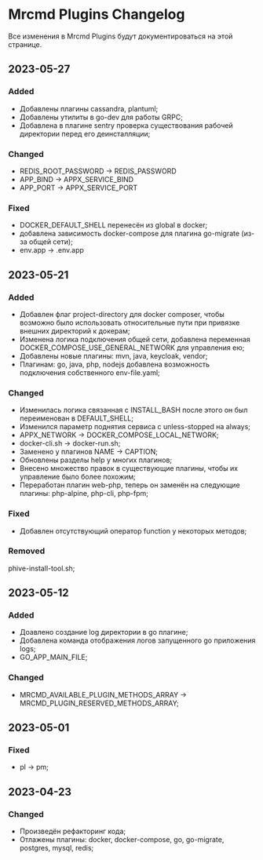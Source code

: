 # Mrcmd Plugins Changelog

Все изменения в Mrcmd Plugins будут документироваться на этой странице.

## 2023-05-27
### Added
- Добавлены плагины cassandra, plantuml;
- Добавлены утилиты в go-dev для работы GRPC;
- Добавлена в плагине sentry проверка существования рабочей директории перед его деинсталляции;

### Changed
- REDIS_ROOT_PASSWORD -> REDIS_PASSWORD
- APP_BIND -> APPX_SERVICE_BIND
- APP_PORT -> APPX_SERVICE_PORT

### Fixed
- DOCKER_DEFAULT_SHELL перенесён из global в docker;
- добавлена зависимость docker-compose для плагина go-migrate (из-за общей сети);
- env.app -> .env.app

## 2023-05-21
### Added
- Добавлен флаг project-directory для docker composer, чтобы возможно было использовать относительные пути при привязке внешних директорий к докерам;
- Изменена логика подключения общей сети, добавлена переменная DOCKER_COMPOSE_USE_GENERAL_NETWORK для управления ею;
- Добавлены новые плагины: mvn, java, keycloak, vendor;
- Плагинам: go, java, php, nodejs добавлена возможность подключения собственного env-file.yaml;

### Changed
- Изменилась логика связанная с INSTALL_BASH после этого он был переименован в DEFAULT_SHELL;
- Изменился параметр поднятия сервиса с unless-stopped на always;
- APPX_NETWORK -> DOCKER_COMPOSE_LOCAL_NETWORK;
- docker-cli.sh -> docker-run.sh;
- Заменено у плагинов NAME -> CAPTION;
- Обновлены разделы help у многих плагинов;
- Внесено множество правок в существующие плагины, чтобы их управление было более похожим;
- Переработан плагин web-php, теперь он заменён на следующие плагины: php-alpine, php-cli, php-fpm;  

### Fixed
- Добавлен отсутствующий оператор function у некоторых методов;

### Removed
phive-install-tool.sh;

## 2023-05-12
### Added
- Доавлено создание log директории в go плагине;
- Добавлена команда отображения логов запущенного go приложения logs;
- GO_APP_MAIN_FILE;

### Changed
- MRCMD_AVAILABLE_PLUGIN_METHODS_ARRAY -> MRCMD_PLUGIN_RESERVED_METHODS_ARRAY;

## 2023-05-01
### Fixed
- pl -> pm;

## 2023-04-23
### Changed
- Произведён рефакторинг кода;
- Отлажены плагины: docker, docker-compose, go, go-migrate, postgres, mysql, redis;